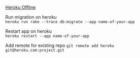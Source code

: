 
[Heroku Offline](https://devcenter.heroku.com/articles/application-offline)

Run migration on heroku <br>
`heroku run rake --trace db:migrate --app name-of-your-app`

Restart app on heroku <br>
`heroku restart --app name-of-your-app`

Add remote for existing repo
`git remote add heroku git@heroku.com:project.git`
